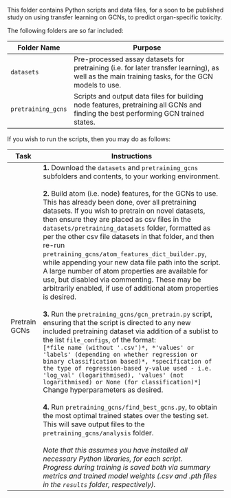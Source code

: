 This folder contains Python scripts and data files, for a soon to be published study on using transfer learning on GCNs, to predict organ-specific toxicity.

The following folders are so far included:

| Folder Name | Purpose |
|----------|---------|
| `datasets` | Pre-processed assay datasets for pretraining (i.e. for later transfer learning), as well as the main training tasks, for the GCN models to use. |
| `pretraining_gcns` | Scripts and output data files for building node features, pretraining all GCNs and finding the best performing GCN trained states. |

If you wish to run the scripts, then you may do as follows:

| Task | Instructions |
|----------|---------|
| Pretrain GCNs | **1.** Download the `datasets` and `pretraining_gcns` subfolders and contents, to your working environment.<br><br>**2.** Build atom (i.e. node) features, for the GCNs to use. This has already been done, over all pretraining datasets. If you wish to pretrain on novel datasets, then ensure they are placed as csv files in the `datasets/pretraining_datasets` folder, formatted as per the other csv file datasets in that folder, and then re-run `pretraining_gcns/atom_features_dict_builder.py`, while appending your new data file path into the script. A large number of atom properties are available for use, but disabled via commenting. These may be arbitrarily enabled, if use of additional atom properties is desired.<br><br>**3.** Run the `pretraining_gcns/gcn_pretrain.py` script, ensuring that the script is directed to any new included pretraining dataset via addition of a sublist to the list `file_configs`, of the format:<br>`[*file name (without '.csv')*, *'values' or 'labels' (depending on whether regression or binary classification based)*, *specification of the type of regression-based y-value used - i.e. 'log_val' (logarithmised), 'values' (not logarithmised) or None (for classification)*]`<br>Change hyperparameters as desired.<br><br>**4.** Run `pretraining_gcns/find_best_gcns.py`, to obtain the most optimal trained states over the testing set. This will save output files to the `pretraining_gcns/analysis` folder.<br><br>*Note that this assumes you have installed all necessary Python libraries, for each script.*<br>*Progress during training is saved both via summary metrics and trained model weights (.csv and .pth files in the `results` folder, respectively).* |
